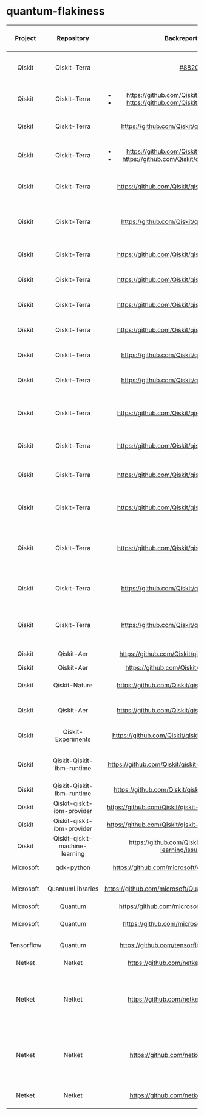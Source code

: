 # quantum-flakiness
| Project |  Repository  |               Backreport-Link                    |  Fix-Link | Categories-of-Flaky-Test |      Categories-of-Fix            |
| :---:    |    :---:     |                       :---:                      |  :---:    |       :---:              |              :---:                |
| Qiskit  | Qiskit-Terra | [#8820](https://github.com/Qiskit/qiskit-terra/pull/8820) |           |   Random Number Seed, Assertion    | Fix random seed to a fixed value  |
| Qiskit  | Qiskit-Terra | <ul><li>https://github.com/Qiskit/qiskit-terra/pull/9023</li><li>https://github.com/Qiskit/qiskit-terra/pull/9021</li></ul> |   | Assertion | Loose the thresholds of an assertion |
| Qiskit  | Qiskit-Terra | https://github.com/Qiskit/qiskit-terra/pull/8659 |           | Assertion | Loose thresholds of equal test |
| Qiskit  | Qiskit-Terra | <ul><li>https://github.com/Qiskit/qiskit-terra/pull/8808</li><li>https://github.com/Qiskit/qiskit-terra/issues/8806</li></ul> | https://github.com/Qiskit/qiskit-terra/pull/8815 | Random Number Seed, Assertion | Fixed random seed, and more |
| Qiskit  | Qiskit-Terra | https://github.com/Qiskit/qiskit-terra/issues/8233 | <ul><li>https://github.com/Qiskit/qiskit-terra/pull/8260</li><li>https://github.com/Qiskit/qiskit-terra/pull/8262</li></ul> | Random Number Seed | Fixed random seed |
| Qiskit  | Qiskit-Terra | https://github.com/Qiskit/qiskit-terra/pull/6930 |           |       Visualization      | Add wrappers to detect incomplete file formats  |
| Qiskit  | Qiskit-Terra | https://github.com/Qiskit/qiskit-terra/issues/5217 | https://github.com/Qiskit/qiskit-terra/pull/5599 | Random Number Seed  | Fixed random seed |
| Qiskit  | Qiskit-Terra | https://github.com/Qiskit/qiskit-terra/issues/5031 | https://github.com/Qiskit/qiskit-terra/pull/5047 | Others | Remove hypothesis deadline  |
| Qiskit  | Qiskit-Terra | https://github.com/Qiskit/qiskit-terra/issues/3283 | https://github.com/Qiskit/qiskit-terra/pull/3284 | Visualization | Update reference files |
| Qiskit  | Qiskit-Terra | https://github.com/Qiskit/qiskit-terra/issues/1225 | https://github.com/Qiskit/qiskit-terra/pull/1226 | Unhandled exception | Add exception handler |
| Qiskit  | Qiskit-Terra | https://github.com/Qiskit/qiskit-terra/pull/7304 |           |   Random Number Seed | Fixed random number seed |
| Qiskit  | Qiskit-Terra | https://github.com/Qiskit/qiskit-terra/pull/8848 |           |   Random Number Seed | Fixed random seed |
| Qiskit  | Qiskit-Terra | https://github.com/Qiskit/qiskit-terra/issues/8709 | <ul><li>https://github.com/Qiskit/qiskit-terra/pull/9006</li><li>https://github.com/Qiskit/qiskit-terra/pull/8627</li></ul>  | Unordered Collection | Compare key-by-key instead of the insertion order |
| Qiskit  | Qiskit-Terra | https://github.com/Qiskit/qiskit-terra/issues/8577 | https://github.com/Qiskit/qiskit-terra/pull/8582 | Assertion | Remove time senstive assert |
| Qiskit  | Qiskit-Terra | https://github.com/Qiskit/qiskit-terra/issues/6188 | https://github.com/Qiskit/qiskit-terra/pull/7682 | Multi-Threading | Bumping the minimum symengine version |
| Qiskit  | Qiskit-Terra | https://github.com/Qiskit/qiskit-terra/issues/5904 | https://github.com/Qiskit/qiskit-terra/pull/6539 | Multi-Threading | Disables the use of parallel sphinx |
| Qiskit  | Qiskit-Terra | https://github.com/Qiskit/qiskit-terra/issues/5771 | https://github.com/Qiskit/qiskit-terra/pull/5778 | Others | Ensuring all instruction objects in scheduled circuit are different |
| Qiskit  | Qiskit-Terra | https://github.com/Qiskit/qiskit-terra/pull/5509 |           | Software Environment | Change the deprecation shim in qiskit.util |
| Qiskit  | Qiskit-Terra | https://github.com/Qiskit/qiskit-terra/pull/5465 |           | Software Environment | "Expands the macOS skip on the tests to be python >= 3.8" |
| Qiskit  | Qiskit-Aer | https://github.com/Qiskit/qiskit-aer/issues/1466 |           | Software Environment |  |
| Qiskit  | Qiskit-Aer | https://github.com/Qiskit/qiskit-aer/pull/795 |           |  Assertion |  |
| Qiskit  | Qiskit-Nature | https://github.com/Qiskit/qiskit-nature/issues/849 | https://github.com/Qiskit/qiskit-nature/pull/856 | Random Number Seed | Fix random seed |
| Qiskit  | Qiskit-Aer | https://github.com/Qiskit/qiskit-nature/issues/715 | https://github.com/Qiskit/qiskit-nature/pull/716 | Assertion | Add approximate equal |
| Qiskit  | Qiskit-Experiments | https://github.com/Qiskit/qiskit-experiments/pull/780 |        | Multi-Threading | Set the number of threads to 1 |
| Qiskit  | Qiskit-Qiskit-ibm-runtime | https://github.com/Qiskit/qiskit-ibm-runtime/issues/584 | https://github.com/Qiskit/qiskit-ibm-runtime/pull/588 | Network | Wait until websocket finished connection |
| Qiskit  | Qiskit-Qiskit-ibm-runtime | https://github.com/Qiskit/qiskit-ibm-runtime/pull/79 |           | Others | Set unique program id |
| Qiskit  | Qiskit-qiskit-ibm-provider | https://github.com/Qiskit/qiskit-ibm-provider/issues/112 | https://github.com/Qiskit/qiskit-ibm-provider/pull/113 | Others | Filter test |
| Qiskit  | Qiskit-qiskit-ibm-provider | https://github.com/Qiskit/qiskit-ibm-provider/issues/293 | https://github.com/Qiskit/qiskit-ibmq-provider/pull/587 | Unknown | |
| Qiskit  | Qiskit-qiskit-machine-learning | https://github.com/Qiskit/qiskit-machine-learning/issues/185 | Closed, but no PR associated | Unknown | Set the number of threads to 1 |
| Microsoft  | qdk-python | https://github.com/microsoft/qdk-python/issues/319 | No fix, automated testing | Software Environment | Live test in CI |
| Microsoft  | QuantumLibraries | https://github.com/microsoft/QuantumLibraries/issues/398 | https://github.com/microsoft/QuantumLibraries/pull/399 | Unhandled Exceptions | Ignore negative value |
| Microsoft  | Quantum | https://github.com/microsoft/Quantum/issues/62 | https://github.com/microsoft/Quantum/pull/63 | Others | Delete space |
| Microsoft  | Quantum | https://github.com/microsoft/Quantum/pull/47 | | Software Environment | Update the version of Electron |
| Tensorflow | Quantum | https://github.com/tensorflow/quantum/pull/453 |           | Others | Fixed output manually |
| Netket  | Netket | https://github.com/netket/netket/pull/1369 |           | Software Environment | Simplified tests |
| Netket  | Netket | https://github.com/netket/netket/pull/1147 |           | Assertion | Bump assert tolerance (replace hard-coded tolerance with the error of mean) |
| Netket  | Netket | https://github.com/netket/netket/pull/724 |           | Assertion | Bump assert tolerance (from atol=1e-10 to 1e-8), atol=absolute tolerance |
| Netket  | Netket | https://github.com/netket/netket/pull/840 |           | Random Number Seed | Fix random seed |










